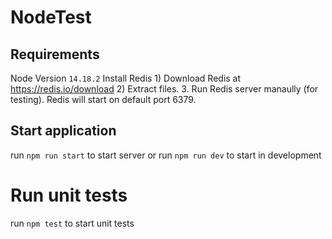 # NodeTest

## Requirements
Node Version `14.18.2`
Install Redis
    1) Download Redis at https://redis.io/download
    2) Extract files. 
    3. Run Redis server manaully (for testing). Redis will start on default port 6379.

## Start application
run `npm run start` to start server or run `npm run dev` to start in development

# Run unit tests
run `npm test` to start unit tests
